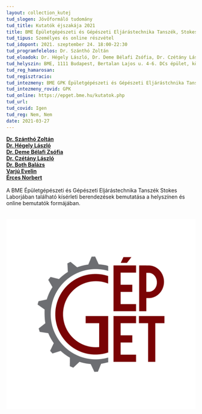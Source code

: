 ```yaml
---
layout: collection_kutej
tud_slogen: Jövőformáló tudomány
tud_title: Kutatók éjszakája 2021
title: BME Épületgépészeti és Gépészeti Eljárástechnika Tanszék, Stokes Labor
tud_tipus: Személyes és online részvétel
tud_idopont: 2021. szeptember 24. 18:00-22:30
tud_programfelelos: Dr. Szánthó Zoltán
tud_eloadok: Dr. Hégely László, Dr. Deme Bélafi Zsófia, Dr. Czétány László, Dr. Both Balázs, Varjú Evelin, Érces Norbert
tud_helyszin: BME, 1111 Budapest, Bertalan Lajos u. 4-6. DCs épület, középső hajó
tud_reg_hamarosan:
tud_regisztracio:
tud_intezmeny: BME GPK Épületgépészeti és Gépészeti Eljárástchnika Tanszék
tud_intezmeny_rovid: GPK
tud_online: https://epget.bme.hu/kutatok.php
tud_url:
tud_covid: Igen
tud_reg: Nem, Nem
date: 2021-03-27
---
```


<b><a href="https://epget.bme.hu/oktatoi_oldal.php?lepes=4&oid=140" target="_blank">Dr. Szánthó Zoltán</a></b> 
<br>
<b><a href="https://epget.bme.hu/oktatoi_oldal.php?lepes=4&oid=118;" target="_blank">Dr. Hégely László</a></b>
<br>
<b><a href="https://epget.bme.hu/oktatoi_oldal.php?lepes=4&oid=148;" target="_blank">Dr. Deme Bélafi Zsófia</a></b>
<br>
<b><a href="https://epget.bme.hu/oktatoi_oldal.php?lepes=4&oid=112;" target="_blank">Dr. Czétány László</a></b>
<br>
<b><a href="https://epget.bme.hu/oktatoi_oldal.php?lepes=4&oid=110;" target="_blank">Dr. Both Balázs</a></b>
<br>
<b><a href="https://epget.bme.hu/oktatoi_oldal.php?lepes=4&oid=143;" target="_blank">Varjú Evelin</a></b>
<br>
<b><a href="https://epget.bme.hu/oktatoi_oldal.php?lepes=4&oid=115" target="_blank">Érces Norbert</a></b>
<br><br>
A BME Épületgépészeti és Gépészeti Eljárástechnika Tanszék Stokes Laborjában található kísérleti berendezések bemutatása a helyszínen és online bemutatók formájában.      
<br><br>
<img src="images/epget_logo_2020.jpg" max-width="500" class="center">

